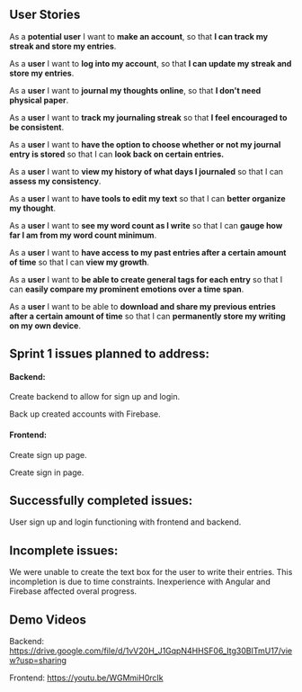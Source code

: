 ## User Stories
 
 As a **potential user** I want to **make an account**, so that **I can track my streak and store my entries**.
 
 As a **user** I want to **log into my account**, so that **I can update my streak and store my entries**.
 
 As a **user** I want to **journal my thoughts online**, so that **I don't need physical paper**.

As a **user** I want to **track my journaling streak** so that **I feel encouraged to be consistent**.

As a **user** I want to **have the option to choose whether or not my journal entry is stored** so that I can **look back on certain entries.**

As a **user** I want to **view my history of what days I journaled** so that I can **assess my consistency**. 

As a **user** I want to **have tools to edit my text** so that I can **better organize my thought**.

As a **user** I want to **see my word count as I write** so that I can **gauge how far I am from my word count minimum**.

As a **user** I want to **have access to my past entries after a certain amount of time** so that I can **view my growth**. 

As a **user** I want to **be able to create general tags for each entry** so that I can **easily compare my prominent emotions over a time span**.

As a **user** I want to be able to **download and share my previous entries after a certain amount of time** so that I can **permanently store my writing on my own device**.

## Sprint 1 issues planned to address:
#### Backend: 
Create backend to allow for sign up and login.

Back up created accounts with Firebase.

#### Frontend:
Create sign up page.

Create sign in page.
## Successfully completed issues:
User sign up and login functioning with frontend and backend.

## Incomplete issues: 
We were unable to create the text box for the user to write their entries. 
This incompletion is due to time constraints. Inexperience with Angular and Firebase affected overal progress.

## Demo Videos
Backend: https://drive.google.com/file/d/1vV20H_J1GqpN4HHSF06_Itg30BITmU17/view?usp=sharing 

Frontend: https://youtu.be/WGMmiH0rcIk
